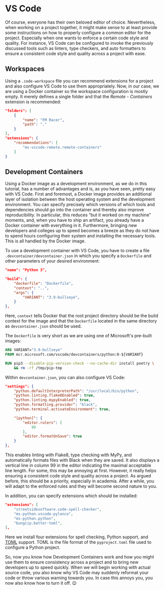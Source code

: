 # VS Code

Of course, everyone has their own beloved editor of choice.
Nevertheless, when working on a project together, it might make sense to at least provide some instructions on how to properly configure a common editor for the project.
Especially when one wants to enforce a certain code style and quality.
For instance, VS Code can be configured to invoke the previously discussed tools such as linters, type checkers, and auto formatters to ensure a consistent code style and quality across a project with ease.


## Workspaces

Using a `.code-workspace` file you can recommend extensions for a project and also configure VS Code to use them appropriately.
Now, in our case, we are using a Docker container so the workspace configuration is mostly empty.
It merely defines a single folder and that the *Remote - Containers* extension is recommended:

```json
"folders": [
    {
        "name": "FM Racer",
        "path": "."
    }
],
"extensions": {
    "recommendations": [
        "ms-vscode-remote.remote-containers"
    ]
}
```

## Development Containers

Using a Docker image as a development environment, as we do in this tutorial, has a number of advantages and is, as you have seen, pretty easy with VS Code.
First and foremost, a Docker image provides an additional layer of isolation between the host operating system and the development environment.
You can specify precisely which versions of which tools and dependencies should go into the container and thereby also improve reproducibility.
In particular, this reduces “but it worked on my machine” moments, and, when you have to ship an artifact, you already have a Docker container with everything in it.
Furthermore, bringing new developers and colleges up to speed becomes a breeze as they do not have to spend hours configuring their system and installing the necessary tools.
This is all handled by the Docker image.

To use a development container with VS Code, you have to create a file `.devcontainer/devcontainer.json` in which you specify a `Dockerfile` and other parameters of your desired environment:

```json
"name": "Python 3",

"build": {
    "dockerfile": "Dockerfile",
    "context": "..",
    "args": {
        "VARIANT": "3.9-bullseye",
    }
},
```
Here, `context` tells Docker that the root project directory should be the build context for the image and that the `Dockerfile` located in the same directory as `devcontainer.json` should be used.

The `Dockerfile` is very short as we are using one of Microsoft's pre-built images:
```Dockerfile
ARG VARIANT="3.9-bullseye"
FROM mcr.microsoft.com/vscode/devcontainers/python:0-${VARIANT}

RUN pip3 --disable-pip-version-check --no-cache-dir install poetry \
    && rm -rf /tmp/pip-tmp
```

Within `devcontainer.json`, you can also configure VS Code:
```json
"settings": { 
    "python.defaultInterpreterPath": "/usr/local/bin/python",
    "python.linting.flake8Enabled": true,
    "python.linting.mypyEnabled": true,
    "python.formatting.provider": "black",
    "python.terminal.activateEnvironment": true,

    "[python]": {
        "editor.rulers": [
            99
        ],
        "editor.formatOnSave": true
    }
},
```

This enables linting with Flake8, type checking with MyPy, and automatically formats files with Black when they are saved.
It also displays a vertical line in column 99 in the editor indicating the maximal acceptable line length.
For some, this may be annoying at first.
However, it really helps ensuring a consistent code style and quality across a project.
As argued before, this should be a priority, especially in academia.
After a while, you will adapt to the enforced rules and they will become second nature to you.

In addition, you can specify extensions which should be installed:
```json
"extensions": [
    "streetsidesoftware.code-spell-checker",
    "ms-python.vscode-pylance",
    "ms-python.python",
    "bungcip.better-toml",
],
```
Here we install four extensions for spell checking, Python support, and [TOML](https://toml.io/en/) support.
TOML is the file format of the `pyproject.toml` file used to configure a Python project.

So, now you know how Development Containers work and how you might use them to ensure consistency across a project and to bring new developers up to speed quickly.
When we will begin working with actual source code, you also know why VS Code may suddenly reformat your code or throw various warning towards you.
In case this annoys you, you now also know how to turn it off. 😉

